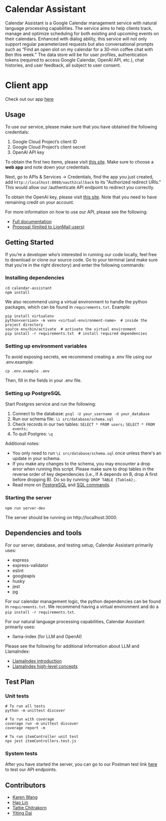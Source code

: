 # Calendar Assistant

Calendar Assistant is a Google Calendar management service with natural language processing capabilities. The service aims to help clients track, manage and optimize scheduling for both existing and upcoming events on their calendars. Enhanced with dialog ability, this service will not only support regular parameterized requests but also conversational prompts such as “Find an open slot on my calendar for a 30-min coffee chat with Ben this week.” The data store will be for user profiles, authentication tokens (required to access Google Calendar, OpenAI API, etc.), chat histories, and user feedback, all subject to user consent.

# Client app

Check out our app [here](https://github.com/karenswang/calendar-assistant-client)

## Usage

To use our service, please make sure that you have obtained the following credentials:

1. Google Cloud Project’s client ID
2. Google Cloud Project’s client secret
3. OpenAI API key

To obtain the first two items, please visit [this site](https://developers.google.com/calendar/api/quickstart/python).
Make sure to choose a **web app** and note down your credentials.

Next, go to APIs & Services -> Credentials, find the app you just created, add `http://localhost:8080/oauth2callback` to its "Authorized redirect URIs." This would allow our /authenticate API endpoint to redirect you correctly.

To obtain the OpenAI key, please visit [this site](https://platform.openai.com/docs/quickstart/add-your-api-key?context=python). Note that you need to have remaining credit on your account.

For more information on how to use our API, please see the following:

-   [Full documentation](https://app.swaggerhub.com/apis-docs/Divide-n-Conquer/calendar-assistant/1.0.0)
-   [Proposal (limited to LionMail users)](https://docs.google.com/document/d/17Qjl6t27rR_bs1J3gFUqawzSUAEYYyo7WWHOvfNo2GE/edit?usp=sharing)

## Getting Started

If you’re a developer who’s interested in running our code locally, feel free to download or clone our source code. Go to your terminal (and make sure that you're in the right directory) and enter the following commands:

### Installing dependencies

```
cd calendar-assistant
npm install
```

We also recommend using a virtual environment to handle the python packages, which can be found in `requirements.txt`.
Example:

```
pip install virtualenv
python<version> -m venv <virtual-environment-name>  # inside the project directory
source env/bin/activate  # activate the virtual environment
pip install -r requirements.txt  # install required dependencies
```

### Setting up environment variables

To avoid exposing secrets, we recommend creating a .env file using our .env.example:

```
cp .env.example .env
```

Then, fill in the fields in your .env file.

### Setting up PostgreSQL

Start Postgres service and run the following:

1. Connect to the database:
   `psql -U your_username -d your_database`
2. Run our schema file:
   `\i src/database/schema.sql`
3. Check records in our two tables:
   `SELECT * FROM users;`
   `SELECT * FROM events;`
4. To quit Postgres:
   `\q`

Additional notes:

-   You only need to run `\i src/database/schema.sql` once unless there's an update in your schema.
-   If you make any changes to the schema, you may encounter a drop error when running this script. Please make sure to drop tables in the reverse order of key dependencies (i.e., If A depends on B, drop A first before dropping B). Do so by running: `DROP TABLE {TableA};`.
-   Read more on [PostgreSQL](https://www.postgresql.org/docs/current/index.html) and [SQL commands](https://www.postgresql.org/docs/current/sql-commands.html).

### Starting the server

```
npm run server-dev
```

The server should be running on http://localhost:3000.

## Dependencies and tools

For our server, database, and testing setup, Calendar Assistant primarily uses:

-   express
-   express-validator
-   eslint
-   googleapis
-   husky
-   jest
-   pg

For our calendar management logic, the python dependencies can be found in `requirements.txt`. We recommend having a virtual environment and do a `pip install -r requirements.txt`.

For our natural language processing capabilities, Calendar Assistant primarily uses:

-   llama-index (for LLM and OpenAI)

Please see the following for additional information about LLM and LlamaIndex:

-   [LlamaIndex introduction](https://ts.llamaindex.ai/)
-   [LlamaIndex high-level concepts](https://gpt-index.readthedocs.io/en/latest/getting_started/concepts.html#high-level-concepts)

## Test Plan

### Unit tests

```
# To run all tests
python -m unittest discover

# To run with coverage
coverage run -m unittest discover
coverage report -m

# To run itemController unit test
npx jest itemControllers.test.js
```

### System tests

After you have started the server, you can go to our Postman test link [here](https://www.postman.com/speeding-crater-260064/workspace/team-workspace/collection/24382407-1efdb353-e3ac-429e-8601-0ae8c17c734a?action=share&creator=24382407) to test our API endpoints.

## Contributors

-   [Karen Wang](https://github.com/karenswang)
-   [Hao Lin](https://github.com/haolxx)
-   [Tattie Chitrakorn](https://github.com/tchitrakorn)
-   [Yiting Dai](https://github.com/LilyCuSO4)
